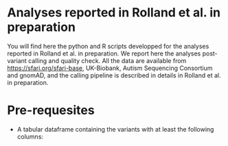 # Analyses reported in Rolland et al. in preparation

You will find here the python and R scripts developped for the analyses reported in Rolland et al. in preparation.
We report here the analyses post-variant calling and quality check.
All the data are available from https://sfari.org/sfari-base, UK-Biobank, Autism Sequencing Consortium and gnomAD, and the calling pipeline is described in details in Rolland et al. in preparation.

# Pre-requesites

- A tabular dataframe containing the variants with at least the following columns:

